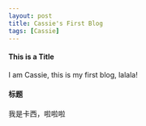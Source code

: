 ```yaml
---
layout: post
title: Cassie's First Blog
tags: [Cassie]
---
```


#### This is a Title

I am Cassie, this is my first blog, lalala!

#### 标题

我是卡西，啦啦啦
